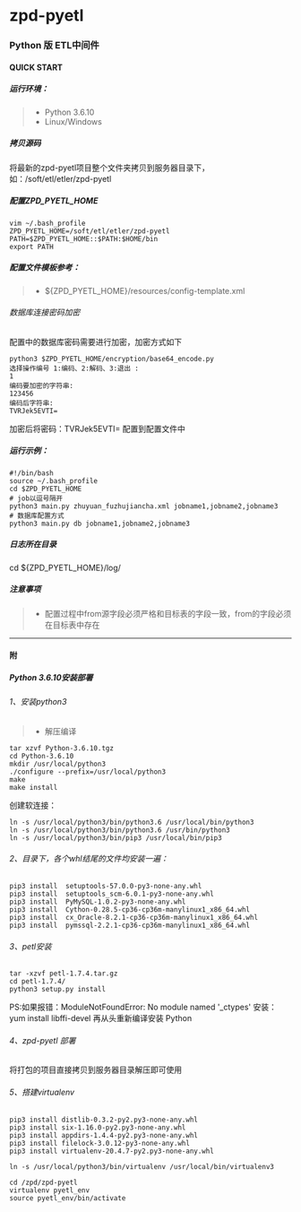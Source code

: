 # zpd-pyetl

### Python 版 ETL中间件

#### QUICK START

##### 运行环境：
> * Python 3.6.10
> * Linux/Windows

##### 拷贝源码
将最新的zpd-pyetl项目整个文件夹拷贝到服务器目录下，如：/soft/etl/etler/zpd-pyetl

##### 配置ZPD_PYETL_HOME
```
vim ~/.bash_profile
ZPD_PYETL_HOME=/soft/etl/etler/zpd-pyetl
PATH=$ZPD_PYETL_HOME::$PATH:$HOME/bin
export PATH
```

##### 配置文件模板参考：
> * ${ZPD_PYETL_HOME}/resources/config-template.xml

###### 数据库连接密码加密
配置中的数据库密码需要进行加密，加密方式如下
```shell script
python3 $ZPD_PYETL_HOME/encryption/base64_encode.py
选择操作编号 1:编码、2:解码、3:退出 :
1
编码要加密的字符串:
123456
编码后字符串:
TVRJek5EVTI=
```
加密后将密码：TVRJek5EVTI=  配置到配置文件中

##### 运行示例：
```shell script
#!/bin/bash
source ~/.bash_profile
cd $ZPD_PYETL_HOME
# job以逗号隔开
python3 main.py zhuyuan_fuzhujiancha.xml jobname1,jobname2,jobname3
# 数据库配置方式
python3 main.py db jobname1,jobname2,jobname3
```

##### 日志所在目录
cd ${ZPD_PYETL_HOME}/log/

##### 注意事项
> * 配置过程中from源字段必须严格和目标表的字段一致，from的字段必须在目标表中存在
------
#### 附
##### Python 3.6.10安装部署
###### 1、安装python3
> * 解压编译
```shell script
tar xzvf Python-3.6.10.tgz
cd Python-3.6.10
mkdir /usr/local/python3
./configure --prefix=/usr/local/python3
make
make install
```

创建软连接：
```shell script
ln -s /usr/local/python3/bin/python3.6 /usr/local/bin/python3
ln -s /usr/local/python3/bin/python3.6 /usr/bin/python3
ln -s /usr/local/python3/bin/pip3 /usr/local/bin/pip3
```
###### 2、目录下，各个whl结尾的文件均安装一遍：
```shell script
pip3 install  setuptools-57.0.0-py3-none-any.whl
pip3 install  setuptools_scm-6.0.1-py3-none-any.whl
pip3 install  PyMySQL-1.0.2-py3-none-any.whl
pip3 install  Cython-0.28.5-cp36-cp36m-manylinux1_x86_64.whl
pip3 install  cx_Oracle-8.2.1-cp36-cp36m-manylinux1_x86_64.whl
pip3 install  pymssql-2.2.1-cp36-cp36m-manylinux1_x86_64.whl
```
###### 3、petl安装
```shell script
tar -xzvf petl-1.7.4.tar.gz
cd petl-1.7.4/
python3 setup.py install
```
PS:如果报错：ModuleNotFoundError: No module named '_ctypes'
安装：yum install libffi-devel 再从头重新编译安装 Python

###### 4、zpd-pyetl 部署
将打包的项目直接拷贝到服务器目录解压即可使用

###### 5、搭建virtualenv
```
pip3 install distlib-0.3.2-py2.py3-none-any.whl 
pip3 install six-1.16.0-py2.py3-none-any.whl
pip3 install appdirs-1.4.4-py2.py3-none-any.whl
pip3 install filelock-3.0.12-py3-none-any.whl
pip3 install virtualenv-20.4.7-py2.py3-none-any.whl

ln -s /usr/local/python3/bin/virtualenv /usr/local/bin/virtualenv3

cd /zpd/zpd-pyetl
virtualenv pyetl_env
source pyetl_env/bin/activate
```